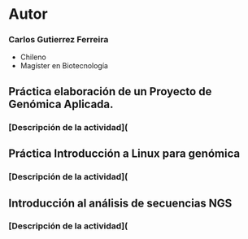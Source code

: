 

# **Autor**
### Carlos Gutierrez Ferreira  
- Chileno
- Magíster en Biotecnología

## Práctica elaboración de un Proyecto de Genómica Aplicada.
### [Descripción de la actividad](

## Práctica Introducción a Linux para genómica
### [Descripción de la actividad](

## Introducción al análisis de secuencias NGS
### [Descripción de la actividad](
